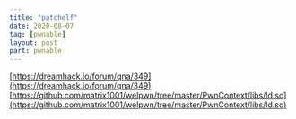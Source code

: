 ```yaml
---
title: "patchelf"
date: 2020-08-07
tag: [pwnable]
layout: post
part: pwnable
---
```

[https://dreamhack.io/forum/qna/349](https://dreamhack.io/forum/qna/349)
[https://github.com/matrix1001/welpwn/tree/master/PwnContext/libs/ld.so](https://github.com/matrix1001/welpwn/tree/master/PwnContext/libs/ld.so)
